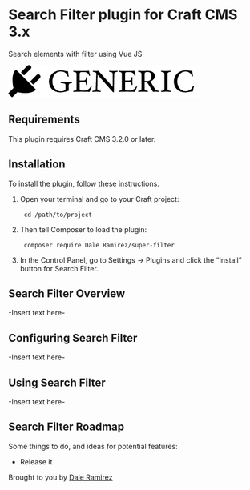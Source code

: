 # Search Filter plugin for Craft CMS 3.x

Search elements with filter using Vue JS

![Screenshot](resources/img/plugin-logo.png)

## Requirements

This plugin requires Craft CMS 3.2.0 or later.

## Installation

To install the plugin, follow these instructions.

1. Open your terminal and go to your Craft project:

        cd /path/to/project

2. Then tell Composer to load the plugin:

        composer require Dale Ramirez/super-filter

3. In the Control Panel, go to Settings → Plugins and click the “Install” button for Search Filter.

## Search Filter Overview

-Insert text here-

## Configuring Search Filter

-Insert text here-

## Using Search Filter

-Insert text here-

## Search Filter Roadmap

Some things to do, and ideas for potential features:

* Release it

Brought to you by [Dale Ramirez](https://github.com/pdaleramirez)

